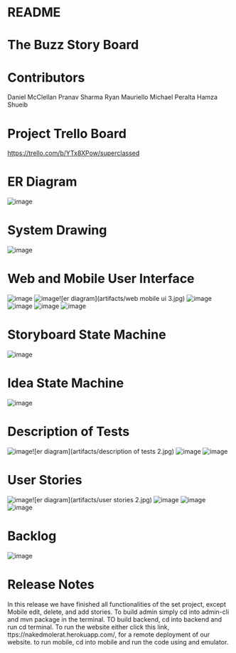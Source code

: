 # README #

# The Buzz Story Board #

# Contributors #
Daniel McClellan
Pranav Sharma 
Ryan Mauriello
Michael Peralta
Hamza Shueib


# Project Trello Board #
https://trello.com/b/YTx8XPow/superclassed

# ER Diagram #
![image](https://user-images.githubusercontent.com/107317017/226130727-d2737d59-4a0c-4465-8104-fa5822f1c7c6.png)
# System Drawing #
![image](https://user-images.githubusercontent.com/107317017/226130825-d7da79ee-920b-4e6f-a882-75ad9847fa5a.png)

# Web and Mobile User Interface #
![image](https://user-images.githubusercontent.com/107317017/226130914-553fa257-aa47-4703-8009-fef9b933c244.png)
![image](https://user-images.githubusercontent.com/107317017/226130984-7f2d27ab-ded1-4ce9-9fde-3761073f18f6.png)![er diagram](artifacts/web mobile ui 3.jpg)
![image](https://user-images.githubusercontent.com/107317017/226131023-fd04793d-09d4-4814-8ad2-dfc5700071b3.png)
![image](https://user-images.githubusercontent.com/107317017/226131051-0741cffd-6da3-460d-8d07-16b3bf43b64d.png)
![image](https://user-images.githubusercontent.com/107317017/226131072-da059a31-36e8-4575-829a-89d9e95db95b.png)
![image](https://user-images.githubusercontent.com/107317017/226131081-f430026a-7e30-48b2-ab5e-46ed7be56c7c.png)


# Storyboard State Machine #
![image](https://user-images.githubusercontent.com/107317017/226131097-8151a079-21c8-4530-8446-dee6b08305ff.png)

# Idea State Machine #
![image](https://user-images.githubusercontent.com/107317017/226131111-4344b9cb-cdee-4045-88dd-36bcaae2f6b7.png)
# Description of Tests #
![image](https://user-images.githubusercontent.com/107317017/226131130-1792c9ab-ad91-49e1-bebf-cd7f90435b19.png)![er diagram](artifacts/description of tests 2.jpg)
![image](https://user-images.githubusercontent.com/107317017/226131146-1c1072a8-d6a8-4842-be7c-0eaecb2ffa33.png)
![image](https://user-images.githubusercontent.com/107317017/226131154-7fb5ea46-489c-406b-9399-4e40dfc1abde.png)



# User Stories #
![image](https://user-images.githubusercontent.com/107317017/226131180-078a1c45-d64a-41fe-8799-945b5188d038.png)![er diagram](artifacts/user stories 2.jpg)
![image](https://user-images.githubusercontent.com/107317017/226131188-575b3d43-b8e0-4852-8c89-a778cab1be67.png)
![image](https://user-images.githubusercontent.com/107317017/226131215-9c5c57b3-72e5-40c3-a001-0b0837aca957.png)
![image](https://user-images.githubusercontent.com/107317017/226131236-c0ff8e27-0a11-4bd6-aeb1-9135895bf4b0.png)

# Backlog #
![image](https://user-images.githubusercontent.com/107317017/226131241-586d660f-6f4c-45fd-9183-8037f4999e96.png)
# Release Notes #
In this release we have finished all functionalities of the set project, except Mobile edit, delete, and add stories. To build admin simply cd into admin-cli and mvn package in the terminal. TO build backend, cd into backend and run cd terminal. To run the website either click this link, ttps://nakedmolerat.herokuapp.com/, for a remote deployment of our website. to run mobile, cd into mobile and run the code using and emulator.

